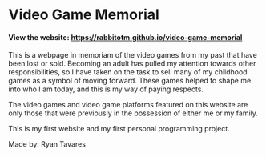 # Video Game Memorial
#### View the website: https://rabbitotm.github.io/video-game-memorial
This is a webpage in memoriam of the video games from my past that have been lost or sold. Becoming an adult has pulled my attention towards other responsibilities, so I have taken on the task to sell many of my childhood games as a symbol of moving forward. These games helped to shape me into who I am today, and this is my way of paying respects.

The video games and video game platforms featured on this website are only those that were previously in the possession of either me or my family.

This is my first website and my first personal programming project.

Made by: Ryan Tavares
